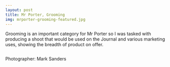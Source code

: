```yaml
---
layout: post
title: Mr Porter, Grooming
img: mrporter-grooming-featured.jpg
---
```


Grooming is an important category for Mr Porter so I was tasked with producing a shoot that would be used on the Journal and various marketing uses, showing the breadth of product on offer. 

<div><img src="{{ site.url }}/public/images/mrporter-grooming-shot-02.jpg" alt=""></div>

<div><img src="{{ site.url }}/public/images/mrporter-grooming-shot-03.jpg" alt=""></div>

<div><img src="{{ site.url }}/public/images/mrporter-grooming-shot-04.jpg" alt=""></div>

<div><img src="{{ site.url }}/public/images/mrporter-grooming-shot-05.jpg" alt=""></div>

<div><img src="{{ site.url }}/public/images/mrporter-grooming-shot-06.jpg" alt=""></div>

<div><img src="{{ site.url }}/public/images/mrporter-grooming-shot-07.jpg" alt=""></div>

Photographer: Mark Sanders